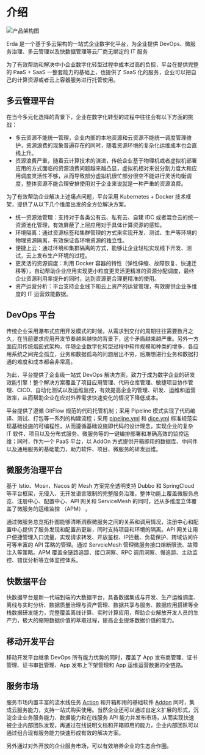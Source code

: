 # 介绍



![产品架构图](http://terminus-paas.oss-cn-hangzhou.aliyuncs.com/paas-doc/2020/06/09/c8c29a07-df8f-4134-bb51-18abb111bafc.png)

Erda 是一个基于多云架构的一站式企业数字化平台，为企业提供 DevOps、微服务治理、多云管理以及快数据管理等云厂商无绑定的 IT 服务

为了有效帮助和解决中小企业数字化转型过程中成本过高的负担，平台在提供完整的 PaaS + SaaS 一整套能力的基础上，也提供了 SaaS 化的服务，企业可以把自己的计算资源或者云上容器服务进行托管使用。

## 多云管理平台

在当今多元化选择的背景下，企业在数字化转型的过程中往往会有以下方面的挑战：

* 多云资源不能统一管理，企业内部的本地资源和云资源不能统一调度管理维护，资源浪费的现象普遍存在的同时，随着资源环境的复杂化运维成本也会直线上升。
* 资源浪费严重，随着云计算技术的演进，传统企业基于物理机或者虚拟机部署应用的方式面临的资源浪费问题越来越凸显，虚拟机相对来说分割力度大和应用调度灵活性不够，从而导致部分虚拟机很忙部分很空不能进行灵活均衡调度，整体资源不能合理安排使用对于企业来说就是一种严重的资源浪费。

为了有效帮助企业解决上述痛点问题，平台采用 Kubernetes + Docker 技术框架，提供了从以下几个维度出发的全方位解决方案。

* 统一资源池管理：支持对于各类公有云、私有云、自建 IDC 或者混合云的统一资源池化管理，有效屏蔽了上层应用对于具体计算资源的感知。
* 环境隔离：通过资源标签和集群管理的方式来实现开发、测试、生产等环境的物理资源隔离，有效保证各环境资源的独立性。
* 便捷上云：通过环境和集群隔离的方式，能够让企业轻松实现线下开发、测试，云上发布生产环境的过程。
* 更灵活的资源调度：利用 Docker 容器的特性（弹性伸缩、故障恢复、快速迁移等），自动帮助企业应用实现更小粒度更灵活更精准的资源分配调度，最终企业资源利用率提升的同时，达到资源更合理更精准的使用。
* 资产运营分析：平台支持企业线下和云上资产的运营管理，有效提供企业多维度的 IT 运营效能数据。

## DevOps 平台

传统企业采用瀑布式应用开发模式的时候，从需求到交付的周期往往需要数月之久，在当前要求应用开发节奏越来越快的背景下，这个矛盾越来越严重。另外一方面应用传统烟囱式架构，伴随企业数字化转型过程中软件规模和种类的增多，各应用系统之间完全孤立，业务和数据孤岛的问题层出不穷，后期想进行业务和数据打通的难度和成本都会非常高。

为此，平台提供了企业级一站式 DevOps 解决方案，致力于成为数字企业的研发效能引擎！整个解决方案覆盖了项目应用管理、代码仓库管理、敏捷项目协作管理、CICD、自动化测试以及运维监控，有效提高企业的管理、研发、运维和运营效率，从而帮助企业在应对外界需求快速变化的情况下降低成本。

平台提供了遵循 GitFlow 规范的代码托管机制；采用 Pipeline 模式实现了代码编译、测试、打包等一系列的构建流程；采用 [pipeline.yml](/manual/deploy/pipeline.html#pipeline-yml-规范) 和 [dice.yml](/manual/deploy/dice-yml.html#概述) 标准规范实现基础设施的可编程性，从而遵循基础设施即代码的设计理念，实现企业的复杂 IT 软件、项目以及分布式服务、微服务等的一键编排部署和准确高效的监控运维；同时，作为一个 PaaS 平台，以 AddOn 方式提供开箱即用的数据库、中间件以及通用服务的基础能力，助力软件、项目、微服务的研发运维。

## 微服务治理平台

基于 Istio、Mosn、Nacos 的 Mesh 方案完全透明支持 Dubbo 和 SpringCloud 等平台框架，无侵入、无开发语言限制的完整服务治理，整体功能上覆盖微服务总览、注册中心、配置中心、API 网关和 ServiceMesh 的同时，还从多维度立体覆盖了微服务的运维监控 （APM） 。

通过微服务总览拓扑图能够清晰洞察微服务之间的关系和调用情况，注册中心和配置中心提供了服务发现和配置热更新，同时支持项目和环境的隔离。API 网关让用户便捷管理入口流量，实现请求转发、开放鉴权、IP拦截、负载保护、跨域访问许可等丰富的 API 策略的管理。通过 ServcieMesh 管理微服务接口熔断限流、故障注入等策略。APM 覆盖全链路追踪、接口洞察、RPC 调用洞察、慢追踪、主动监控、错误分析等立体监控体系。

## 快数据平台

快数据平台是新一代端到端的大数据平台，具备数据集成与开发、生产运维调度、离线与实时分析、数据质量治理与资产管理、数据共享与服务、数据应用搭建等全栈数据研发能力，完整覆盖离线计算、实时计算应用，帮助企业解放开发人员的生产力，极大的缩短数据价值的萃取过程，提高企业提炼数据价值的能力。

## 移动开发平台

移动开发平台继承 DevOps 所有能力优势的同时，覆盖了 App 发布商管理、证书管理、证书审批管理、App 发布上下架管理和 App 运维运营数据的全链路。

## 服务市场

服务市场内置丰富的流水线任务 [Action](/manual/deploy/pipeline.html#action) 和开箱即用的基础软件 [Addon](/manual/addons/) 同时，集成云服务能力，支持一站式购买使用。当然企业还可以通过自定义扩展的形式，沉淀企业业务服务能力、数据能力和在线服务 API 能力并发布市场，从而实现快速被企业内部团队发现，再通过在线说明文档和开箱即用的能力，企业内部团队可以通过组合现有服务能力快速形成有效的解决方案。

另外通过对外开放的企业服务市场，可以有效培养企业的生态合作圈。
